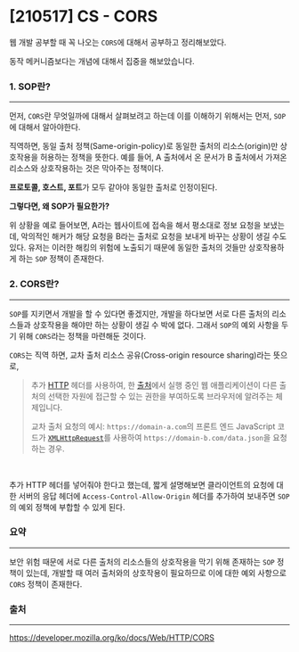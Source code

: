 # [210517] CS - CORS

웹 개발 공부할 때 꼭 나오는 `CORS`에 대해서 공부하고 정리해보았다.

동작 메커니즘보다는 개념에 대해서 집중을 해보았습니다.



### 1. SOP란?

---

먼저, `CORS`란 무엇일까에 대해서 살펴보려고 하는데 이를 이해하기 위해서는 먼저, `SOP`에 대해서 알아야한다.

직역하면, 동일 출처 정책(Same-origin-policy)로 동일한 출처의 리소스(origin)만 상호작용을 허용하는 정책을 뜻한다. 예를 들어, A 출처에서 온 문서가 B 출처에서 가져온 리소스와 상호작용하는 것은 막아주는 정책이다.

**프로토콜, 호스트, 포트**가 모두 같아야 동일한 출처로 인정이된다.



**그렇다면, 왜 SOP가 필요한가?**

위 상황을 예로 들어보면, A라는 웹사이트에 접속을 해서 평소대로 정보 요청을 보냈는데, 악의적인 해커가 해당 요청을 B라는 출처로 요청을 보내게 바꾸는 상황이 생길 수도 있다. 유저는 이러한 해킹의 위험에 노출되기 때문에 동일한 출처의 것들만 상호작용하게 하는 `SOP` 정책이 존재한다.



### 2. CORS란?

---

`SOP`를 지키면서 개발을 할 수 있다면 좋겠지만, 개발을 하다보면 서로 다른 출처의 리소스들과 상호작용을 해야만 하는 상황이 생길 수 박에 없다. 그래서 `SOP`의 예외 사항을 두기 위해 `CORS`라는 정책을 마련해둔 것이다.

`CORS`는 직역 하면, 교차 출처 리소스 공유(Cross-origin resource sharing)라는 뜻으로,  

> 추가 [HTTP](https://developer.mozilla.org/ko/docs/Glossary/HTTP) 헤더를 사용하여, 한 [출처](https://developer.mozilla.org/ko/docs/Glossary/Origin)에서 실행 중인 웹 애플리케이션이 다른 출처의 선택한 자원에 접근할 수 있는 권한을 부여하도록 브라우저에 알려주는 체제입니다. 
>
> 교차 출처 요청의 예시: `https://domain-a.com`의 프론트 엔드 JavaScript 코드가 [`XMLHttpRequest`](https://developer.mozilla.org/ko/docs/Web/API/XMLHttpRequest)를 사용하여 `https://domain-b.com/data.json`을 요청하는 경우.

<br>

추가 HTTP 헤더를 넣어줘야 한다고 했는데, 짧게 설명해보면 클라이언트의 요청에 대한 서버의 응답 헤더에 `Access-Control-Allow-Origin` 헤더를 추가하여 보내주면 `SOP`의 예외 정책에 부합할 수 있게 된다.





### 요약

---

보안 위험 때문에 서로 다른 출처의 리소스들의 상호작용을 막기 위해 존재하는 `SOP` 정책이 있는데, 개발할 때 여러 출처와의 상호작용이 필요하므로 이에 대한  예외 사항으로 `CORS` 정책이 존재한다.  



### 출처

---

 https://developer.mozilla.org/ko/docs/Web/HTTP/CORS

